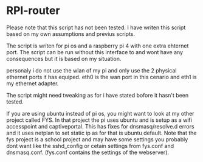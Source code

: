 # RPI-router
Please note that this script has not been tested. I have writen this script based on my own assumptions and previus scripts.

The script is writen for pi os and a raspberry pi 4 with one extra ehternet port. The script can be run without this interface to and wont have any consequences but it is based on my situation.

personaly i do not use the wlan of my pi and only use the 2 physical ethernet ports it has equiped. eth0 is the wan port in this cenario and eth1 is my ethernet adapter.

The script might need tweaking as for i have stated bofore it hasn't been tested.

If you are using ubuntu instead of pi os, you might want to look at my other project called FYS. In that project the pi uses ubuntu and is setup as a wifi accesspoint and captiveportal. This has fixes for dnsmasq/resolve.d errors and it uses netplan to set static ip as for that is ubuntu default. Note that the fys project is a school project and may have some settings you probably dont want like the sshd_config or cetain settings from fys.conf and dnsmasq.conf. (fys.conf contains the settings of the webserver).
